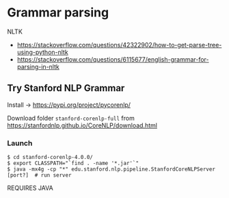 # Grammar parsing

NLTK

- https://stackoverflow.com/questions/42322902/how-to-get-parse-tree-using-python-nltk
- https://stackoverflow.com/questions/6115677/english-grammar-for-parsing-in-nltk

## Try Stanford NLP Grammar

Install -> https://pypi.org/project/pycorenlp/

Download folder `stanford-corenlp-full` from https://stanfordnlp.github.io/CoreNLP/download.html

### Launch

    $ cd stanford-corenlp-4.0.0/
    $ export CLASSPATH="`find . -name '*.jar'`"
    $ java -mx4g -cp "*" edu.stanford.nlp.pipeline.StanfordCoreNLPServer [port?]  # run server

REQUIRES JAVA